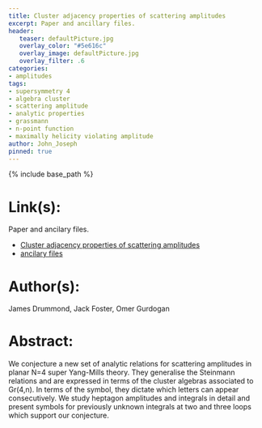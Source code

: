 ```yaml
---
title: Cluster adjacency properties of scattering amplitudes
excerpt: Paper and ancillary files.
header:
   teaser: defaultPicture.jpg
   overlay_color: "#5e616c"
   overlay_image: defaultPicture.jpg
   overlay_filter: .6
categories:
- amplitudes
tags:
- supersymmetry 4
- algebra cluster
- scattering amplitude
- analytic properties
- grassmann
- n-point function
- maximally helicity violating amplitude
author: John_Joseph
pinned: true
---
```

{% include base_path %}

# Link(s):
Paper and ancilary files.
  * [Cluster adjacency properties of scattering amplitudes](https://arxiv.org/abs/1710.10953)
  * [ancilary files](https://arxiv.org/src/1710.10953/anc)

# Author(s):
James Drummond, Jack Foster, Omer Gurdogan

# Abstract:
We conjecture a new set of analytic relations for scattering amplitudes in planar N=4 super Yang-Mills theory. They generalise the Steinmann relations and are expressed in terms of the cluster algebras associated to Gr(4,n). In terms of the symbol, they dictate which letters can appear consecutively. We study heptagon amplitudes and integrals in detail and present symbols for previously unknown integrals at two and three loops which support our conjecture.